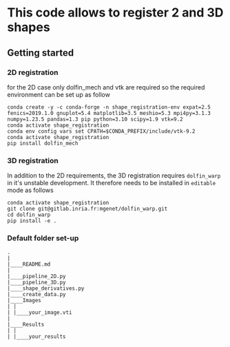 # This code allows to register 2 and 3D shapes

## Getting started

### 2D registration
for the 2D case only dolfin_mech and vtk are required so the required environment can be set up as follow

```
conda create -y -c conda-forge -n shape_registration-env expat=2.5 fenics=2019.1.0 gnuplot=5.4 matplotlib=3.5 meshio=5.3 mpi4py=3.1.3 numpy=1.23.5 pandas=1.3 pip python=3.10 scipy=1.9 vtk=9.2
conda activate shape_registration
conda env config vars set CPATH=$CONDA_PREFIX/include/vtk-9.2
conda activate shape_registration
pip install dolfin_mech
```

### 3D registration

In addition to the 2D requirements, the 3D registration requires ```dolfin_warp``` in it's unstable development. It therefore needs to be installed in `editable` mode as follows

``````
conda activate shape_registration
git clone git@gitlab.inria.fr:mgenet/dolfin_warp.git
cd dolfin_warp
pip install -e .
``````

### Default folder set-up


```
.
|
|____README.md
|
|____pipeline_2D.py
|____pipeline_3D.py
|____shape_derivatives.py
|____create_data.py
|____Images
| |
| |____your_image.vti
|
|____Results
| |
| |____your_results
```